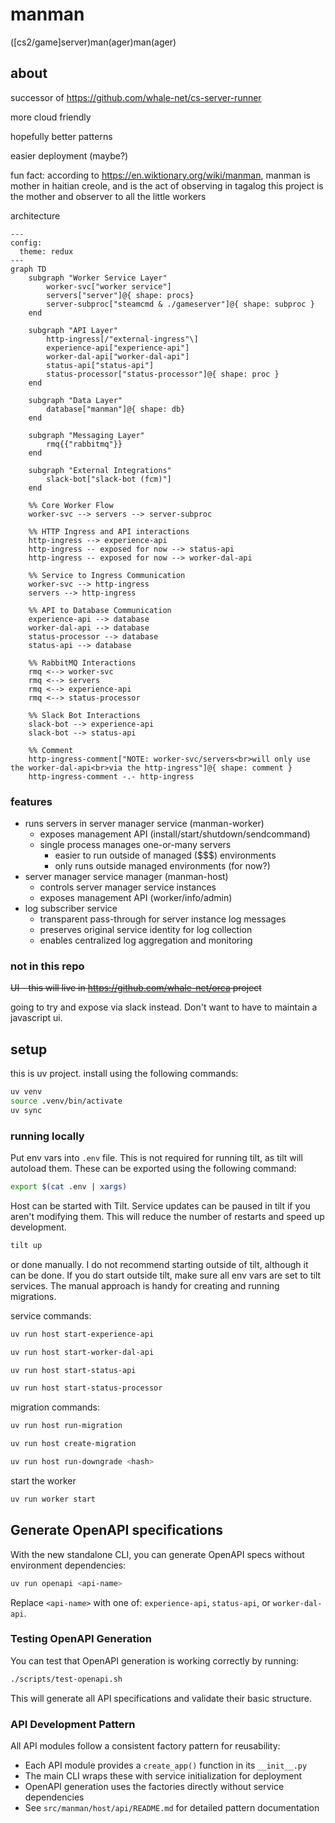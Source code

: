 # manman
([cs2/game]server)man(ager)man(ager)


## about

successor of https://github.com/whale-net/cs-server-runner

more cloud friendly

hopefully better patterns

easier deployment (maybe?)

fun fact: according to https://en.wiktionary.org/wiki/manman, manman is mother in haitian creole, and is the act of observing in tagalog
this project is the mother and observer to all the little workers

architecture
```mermaid
---
config:
  theme: redux
---
graph TD
    subgraph "Worker Service Layer"
        worker-svc["worker service"]
        servers["server"]@{ shape: procs}
        server-subproc["steamcmd & ./gameserver"]@{ shape: subproc }
    end

    subgraph "API Layer"
        http-ingress[/"external-ingress"\]
        experience-api["experience-api"]
        worker-dal-api["worker-dal-api"]
        status-api["status-api"]
        status-processor["status-processor"]@{ shape: proc }
    end

    subgraph "Data Layer"
        database["manman"]@{ shape: db}
    end

    subgraph "Messaging Layer"
        rmq{{"rabbitmq"}}
    end

    subgraph "External Integrations"
        slack-bot["slack-bot (fcm)"]
    end

    %% Core Worker Flow
    worker-svc --> servers --> server-subproc

    %% HTTP Ingress and API interactions
    http-ingress --> experience-api
    http-ingress -- exposed for now --> status-api
    http-ingress -- exposed for now --> worker-dal-api

    %% Service to Ingress Communication
    worker-svc --> http-ingress
    servers --> http-ingress

    %% API to Database Communication
    experience-api --> database
    worker-dal-api --> database
    status-processor --> database
    status-api --> database

    %% RabbitMQ Interactions
    rmq <--> worker-svc
    rmq <--> servers
    rmq <--> experience-api
    rmq <--> status-processor

    %% Slack Bot Interactions
    slack-bot --> experience-api
    slack-bot --> status-api

    %% Comment
    http-ingress-comment["NOTE: worker-svc/servers<br>will only use the worker-dal-api<br>via the http-ingress"]@{ shape: comment }
    http-ingress-comment -.- http-ingress
```

### features

- runs servers in server manager service (manman-worker)
    - exposes management API (install/start/shutdown/sendcommand)
    - single process manages one-or-many servers
        - easier to run outside of managed ($$$) environments
        - only runs outside managed environments (for now?)
- server manager service manager (manman-host)
    - controls server manager service instances
    - exposes management API (worker/info/admin)
- log subscriber service
    - transparent pass-through for server instance log messages
    - preserves original service identity for log collection
    - enables centralized log aggregation and monitoring

### not in this repo
~~UI - this will live in https://github.com/whale-net/orca project~~


going to try and expose via slack instead. Don't want to have to maintain a javascript ui.



## setup

this is uv project. install using the following commands:
```bash
uv venv
source .venv/bin/activate
uv sync
```


### running locally

Put env vars into `.env` file.
This is not required for running tilt, as tilt will autoload them.
These can be exported using the following command:
```bash
export $(cat .env | xargs)
```

Host can be started with Tilt.
Service updates can be paused in tilt if you aren't modifying them.
This will reduce the number of restarts and speed up development.
```bash
tilt up
```

or done manually.
I do not recommend starting outside of tilt, although it can be done.
If you do start outside tilt, make sure all env vars are set to tilt services.
The manual approach is handy for creating and running migrations.

service commands:
```bash
uv run host start-experience-api
```
```bash
uv run host start-worker-dal-api
```
```bash
uv run host start-status-api
```
```bash
uv run host start-status-processor
```

migration commands:
```bash
uv run host run-migration
```
```bash
uv run host create-migration
```
```bash
uv run host run-downgrade <hash>
```

start the worker
```bash
uv run worker start
```

## Generate OpenAPI specifications
With the new standalone CLI, you can generate OpenAPI specs without environment dependencies:
```bash
uv run openapi <api-name>
```
Replace `<api-name>` with one of: `experience-api`, `status-api`, or `worker-dal-api`.

### Testing OpenAPI Generation
You can test that OpenAPI generation is working correctly by running:
```bash
./scripts/test-openapi.sh
```
This will generate all API specifications and validate their basic structure.

### API Development Pattern
All API modules follow a consistent factory pattern for reusability:
- Each API module provides a `create_app()` function in its `__init__.py`
- The main CLI wraps these with service initialization for deployment
- OpenAPI generation uses the factories directly without service dependencies
- See `src/manman/host/api/README.md` for detailed pattern documentation
